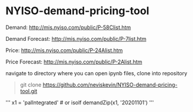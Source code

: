 # NYISO-demand-pricing-tool

Demand: http://mis.nyiso.com/public/P-58Clist.htm

Demand Forecast: http://mis.nyiso.com/public/P-7list.htm

Price: http://mis.nyiso.com/public/P-24Alist.htm

Price Forecast: http://mis.nyiso.com/public/P-2Alist.htm

navigate to directory where you can open ipynb files, clone into repository

> git clone https://github.com/neviskevin/NYISO-demand-pricing-tool.git

'''
x1 = 'palIntegrated' # or isolf
demandZip(x1, '20201101')
'''
